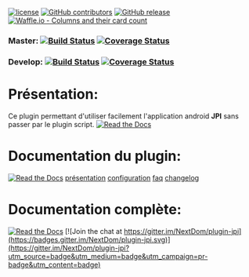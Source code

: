 [![license](https://img.shields.io/github/license/Jeedom-Plugins-Extra/plugin-jpi.svg)](./LICENSE) [![GitHub contributors](https://img.shields.io/github/contributors/Jeedom-Plugins-Extra/plugin-jpi.svg)](../../graphs/contributors) [![GitHub release](https://img.shields.io/github/release/Jeedom-Plugins-Extra/plugin-jpi.svg)](../../releases) [![Waffle.io - Columns and their card count](https://badge.waffle.io/Jeedom-Plugins-Extra/plugin-jpi.svg?columns=all)](https://waffle.io/Jeedom-Plugins-Extra/plugin-jpi)

### Master: [![Build Status](https://travis-ci.org/Jeedom-Plugins-Extra/plugin-jpi.svg?branch=master)](https://travis-ci.org/Jeedom-Plugins-Extra/plugin-jpi)  [![Coverage Status](https://coveralls.io/repos/github/Jeedom-Plugins-Extra/plugin-jpi/badge.svg?branch=master)](https://coveralls.io/github/Jeedom-Plugins-Extra/plugin-jpi?branch=master)

### Develop: [![Build Status](https://travis-ci.org/Jeedom-Plugins-Extra/plugin-jpi.svg?branch=Develop)](https://travis-ci.org/Jeedom-Plugins-Extra/plugin-jpi)  [![Coverage Status](https://coveralls.io/repos/github/Jeedom-Plugins-Extra/plugin-jpi/badge.svg?branch=Develop)](https://coveralls.io/github/Jeedom-Plugins-Extra/plugin-jpi?branch=Develop)

# Présentation:

Ce plugin permettant d'utiliser facilement l'application android **JPI** sans passer par le plugin script.
[![Read the Docs](docs/images/widget.png)](docs/images/widget.png)

# Documentation du plugin:
[![Read the Docs](https://img.shields.io/readthedocs/pip.svg)](docs/fr_FR/presentation.md)
[présentation](docs/fr_FR/presentation.md) [configuration](docs/fr_FR/configuration.md) [faq](docs/fr_FR/faq.md) [changelog](docs/fr_FR/changelog.md)

# Documentation complète:

[![Read the Docs](plugin_info/JPI_icon.png)](https://jeedom-plugins-extra.github.io/plugin-jpi) [![Join the chat at https://gitter.im/NextDom/plugin-jpi](https://badges.gitter.im/NextDom/plugin-jpi.svg)](https://gitter.im/NextDom/plugin-jpi?utm_source=badge&utm_medium=badge&utm_campaign=pr-badge&utm_content=badge)


